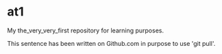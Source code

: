 # at1

My the_very_very_first repository for learning purposes.


This sentence has been written on Github.com in purpose to use 'git pull'.
